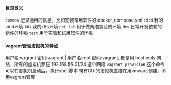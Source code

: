#### 目录含义
`common` 记录通用的信息，比如安装常用软件的 docker_compose.yml
`cicd` 我的cicd环境
`k8s` 我的k8s环境
`net_lab` 用于做网络实验的环境
`dev` 日常开发依赖的组件的环境
`test` 用于实验和试用软件的环境

#### vagrant管理虚拟机的特点
用户名:vagrant 密码:vagrant | 用户名:root 密码:vagrant, 都是用 host-only 网络，所有的虚拟机都在 192.168.56.01/24 这个网段
`vagrant provision` 这个命令可以在虚拟机启动后，执行shell脚本
带有GUI的虚拟机直接在用vmware创建，不用vagrant管理






